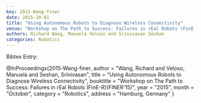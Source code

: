 ```yaml
---
key: 2015-Wang-finer
date: 2015-10-01
title: "Using Autonomous Robots to Diagnose Wireless Connectivity"
venue: "Workshop on The Path to Success: Failures in rEal Robots (FinE-R)(FINER'15)"
authors: Richard Wang, Manuela Veloso and Srinivasan Seshan
categories: Robotics
---
```


Bibtex Entry:

@InProceedings{2015-Wang-finer,
    author = "Wang, Richard and Veloso, Manuela and Seshan, Srinivasan",
    title = "Using Autonomous Robots to Diagnose Wireless Connectivity",
    booktitle = "Workshop on The Path to Success: Failures in rEal Robots (FinE-R)(FINER'15)",
    year = "2015",
    month = "October",
    category = "Robotics",
    address = "Hamburg, Germany"
}

